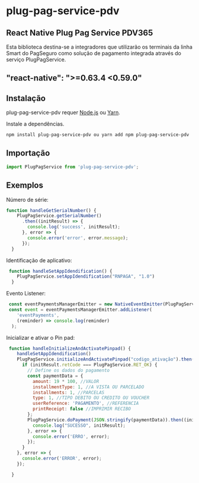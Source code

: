 # plug-pag-service-pdv
## React Native Plug Pag Service PDV365

Esta biblioteca destina-se a integradores que utilizarão os terminais da linha Smart do
PagSeguro como solução de pagamento integrada através do serviço PlugPagService.


## "react-native": ">=0.63.4 <0.59.0"

## Instalação

plug-pag-service-pdv requer [Node.js](https://nodejs.org/) ou [Yarn](https://yarnpkg.com).

Instale a dependências.

```sh
npm install plug-pag-service-pdv ou yarn add npm plug-pag-service-pdv
```

## Importação

```javascript
import PlugPagService from 'plug-pag-service-pdv';
```

## Exemplos

Número de série:

```javascript
function handleGetSerialNumber() {
    PlugPagService.getSerialNumber()
      .then((initResult) => {
        console.log('success', initResult);
      }, error => {
        console.error('error', error.message);
      });
  }
```

Identificação de aplicativo:

```javascript
 function handleSetAppIdendification() {
    PlugPagService.setAppIdendification("RNPAGA", "1.0")
  }
```

Evento Listener:

```javascript
 const eventPaymentsManagerEmitter = new NativeEventEmitter(PlugPagService);
 const event = eventPaymentsManagerEmitter.addListener(
    'eventPayments',
    (reminder) => console.log(reminder)
  );
```

Inicializar e ativar o Pin pad:

```javascript
 function handleInitializeAndActivatePinpad() {
    handleSetAppIdendification()
    PlugPagService.initializeAndActivatePinpad("codigo_ativação").then((initResult) => {
      if (initResult.retCode === PlugPagService.RET_OK) {
        // Define os dados do pagamento
        const paymentData = {
          amount: 19 * 100, //VALOR
          installmentType: 1, //A VISTA OU PARCELADO
          installments: 1, //PARCELAS
          type: 1, //TIPO DEBITO OU CREDITO OU VOUCHER
          userReference: 'PAGAMENTO', //REFERENCIA
          printReceipt: false //IMPRIMIR RECIBO
        };
        PlugPagService.doPayment(JSON.stringify(paymentData)).then((initResult) => {
          console.log("SUCESSO", initResult);
        }, error => {
          console.error('ERRO', error);
        });
      }
    }, error => {
      console.error('ERROR', error);
    });

  }
```
